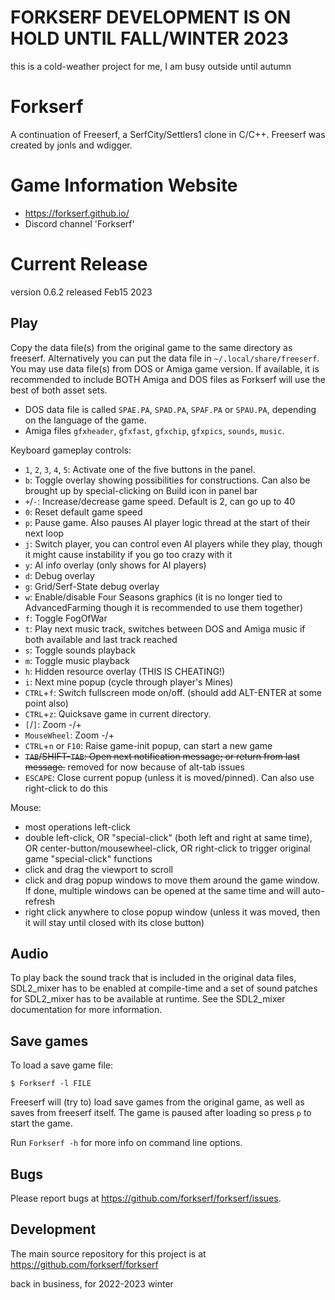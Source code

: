 FORKSERF DEVELOPMENT IS ON HOLD UNTIL FALL/WINTER 2023
========
this is a cold-weather project for me, I am busy outside until autumn

Forkserf
========

A continuation of Freeserf, a SerfCity/Settlers1 clone in C/C++.  Freeserf was created by jonls and wdigger.  

Game Information Website
========================

- https://forkserf.github.io/
- Discord channel 'Forkserf'

Current Release
===============

version 0.6.2 released Feb15 2023


Play
------
Copy the data file(s) from the original game to the same directory as freeserf. Alternatively you can put the data file in `~/.local/share/freeserf`. You may use data file(s) from DOS or Amiga game version.  If available, it is recommended to include BOTH Amiga and DOS files as Forkserf will use the best of both asset sets.

* DOS data file is called `SPAE.PA`, `SPAD.PA`, `SPAF.PA` or `SPAU.PA`, depending on the language of the game.
* Amiga files `gfxheader`, `gfxfast`, `gfxchip`, `gfxpics`, `sounds`, `music`.

Keyboard gameplay controls:

* `1`, `2`, `3`, `4`, `5`: Activate one of the five buttons in the panel.
* `b`: Toggle overlay showing possibilities for constructions.  Can also be brought up by special-clicking on Build icon in panel bar
* `+`/`-`: Increase/decrease game speed.  Default is 2, can go up to 40
* `0`: Reset default game speed
* `p`: Pause game.  Also pauses AI player logic thread at the start of their next loop
* `j`: Switch player, you can control even AI players while they play, though it might cause instability if you go too crazy with it
* `y`: AI info overlay (only shows for AI players)
* `d`: Debug overlay
* `g`: Grid/Serf-State debug overlay
* `w`: Enable/disable Four Seasons graphics (it is no longer tied to AdvancedFarming though it is recommended to use them together)
* `f`: Toggle FogOfWar
* `t`: Play next music track, switches between DOS and Amiga music if both available and last track reached
* `s`: Toggle sounds playback
* `m`: Toggle music playback
* `h`: Hidden resource overlay (THIS IS CHEATING!)
* `i`: Next mine popup (cycle through player's Mines)
* `CTRL`+`f`: Switch fullscreen mode on/off.  (should add ALT-ENTER at some point also)
* `CTRL`+`z`: Quicksave game in current directory.
* `[`/`]`: Zoom -/+
* `MouseWheel`: Zoom -/+     
* `CTRL`+`n` or `F10`: Raise game-init popup, can start a new game
* ~~`TAB`/SHIFT-`TAB`: Open next notification message; or return from last message.~~ removed for now because of alt-tab issues
* `ESCAPE`: Close current popup (unless it is moved/pinned).  Can also use right-click to do this

Mouse:
* most operations left-click
* double left-click, OR "special-click" (both left and right at same time), OR center-button/mousewheel-click, OR right-click to trigger original game "special-click" functions
* click and drag the viewport to scroll
* click and drag popup windows to move them around the game window.  If done, multiple windows can be opened at the same time and will auto-refresh
* right click anywhere to close popup window (unless it was moved, then it will stay until closed with its close button)


Audio
-----

To play back the sound track that is included in the original data files,
SDL2_mixer has to be enabled at compile-time and a set of sound patches
for SDL2_mixer has to be available at runtime. See the SDL2_mixer
documentation for more information.


Save games
----------
To load a save game file:

`$ Forkserf -l FILE`

Freeserf will (try to) load save games from the original game, as well as saves from freeserf itself.
The game is paused after loading so press `p` to start the game.

Run `Forkserf -h` for more info on command line options.


Bugs
----
Please report bugs at <https://github.com/forkserf/forkserf/issues>.

Development
-----------
The main source repository for this project is at <https://github.com/forkserf/forkserf>

back in business, for 2022-2023 winter

